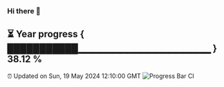### Hi there 👋
⏳ Year progress { ███████████▁▁▁▁▁▁▁▁▁▁▁▁▁▁▁▁▁▁▁ } 38.12 %
---
⏰ Updated on Sun, 19 May 2024 12:10:00 GMT
![Progress Bar CI](https://github.com/Moyi321/Moyi321/workflows/Progress%20Bar%20CI/badge.svg)
